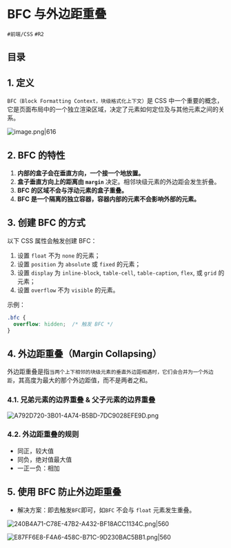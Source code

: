 
# BFC 与外边距重叠


`#前端/CSS`   `#R2` 


## 目录
<!-- toc -->
 ## 1. 定义 

`BFC（Block Formatting Context，块级格式化上下文）`是 CSS 中一个重要的概念，它是页面布局中的一个独立渲染区域，决定了元素如何定位及与其他元素之间的关系。

![image.png|616](https://832-1310531898.cos.ap-beijing.myqcloud.com/yuque/54562a17d3dbd31f0f89a9e125bfe2c3.png)

## 2. BFC 的特性

1. **内部的盒子会在垂直方向，一个接一个地放置。**
2. **盒子垂直方向上的距离由 `margin`** 决定。相邻块级元素的外边距会发生折叠。
3. **BFC 的区域不会与浮动元素的盒子重叠。**
4. **BFC 是一个隔离的独立容器，容器内部的元素不会影响外部的元素。**

## 3. 创建 BFC 的方式

以下 CSS 属性会触发创建 BFC：

1. 设置 `float` 不为 `none` 的元素；
2. 设置 `position` 为 `absolute` 或 `fixed` 的元素；
3. 设置 `display` 为 `inline-block`, `table-cell`, `table-caption`, `flex`, 或 `grid` 的元素；
4. 设置 `overflow` 不为 `visible` 的元素。

示例：
```css
.bfc {
  overflow: hidden;  /* 触发 BFC */
}
```

## 4. 外边距重叠（Margin Collapsing）

外边距重叠是指`当两个上下相邻的块级元素的垂直外边距相遇时，它们会合并为一个外边距`，其高度为最大的那个外边距值，而不是两者之和。

### 4.1. 兄弟元素的边界重叠 & 父子元素的边界重叠

![A792D720-3B01-4A74-B5BD-7DC9028EFE9D.png](https://832-1310531898.cos.ap-beijing.myqcloud.com/yuque/e34a6a6d31a5c93b4d342ec4a57f596b.png)

### 4.2. 外边距重叠的规则

- 同正，较大值 
- 同负，绝对值最大值
- 一正一负：相加

## 5. 使用 BFC 防止外边距重叠

- 解决方案：即去触发`BFC`即可，如`BFC` 不会与 `float` 元素发生重叠。

![240B4A71-C78E-47B2-A432-BF18ACC1134C.png|560](https://832-1310531898.cos.ap-beijing.myqcloud.com/yuque/c4f97a2d27026987eb2967c1a6d48207.png)

![E87FF6E8-F4A6-458C-B71C-9D230BAC5BB1.png|560](https://832-1310531898.cos.ap-beijing.myqcloud.com/yuque/ff8df8522e39084cec5d64669309ac23.png)


